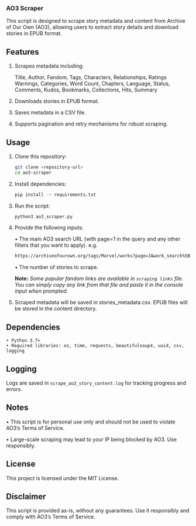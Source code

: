 ### AO3 Scraper

This script is designed to scrape story metadata and content from Archive of Our Own (AO3), allowing users to extract story details and download stories in EPUB format.

## Features

1. Scrapes metadata including:

	Title, Author, Fandom, Tags,
	Characters, Relationships, Ratings
	Warnings, Categories, Word Count,
	Chapters, Language, Status,
	Comments, Kudos, Bookmarks, Collections, Hits,
	Summary
2. Downloads stories in EPUB format.
3. Saves metadata in a CSV file.
4. Supports pagination and retry mechanisms for robust scraping.

## Usage

 1. Clone this repository:

	```bash
 	git clone <repository-url>
	cd ao3-scraper
	```

 2. Install dependencies:
 
 	```bash
  	pip install -r requirements.txt
	```

 3. Run the script:

   	```bash
  	python3 ao3_scraper.py
	```
    
 4. Provide the following inputs:

	• The main AO3 search URL (with page=1 in the query and any other filters that you want to apply). e.g. 

	```bash
	https://archiveofourown.org/tags/Marvel/works?page=1&work_search%5Bcomplete%5D=T&work_search%5Blanguage_id%5D=en&work_search%5Bsort_column%5D=hits
 	```
	
	• The number of stories to scrape.

    **Note:** _Some popular fandom links are available in ```scraping links``` file. You can simply copy any link from that file and paste it in the console input when prompted._
 6. Scraped metadata will be saved in stories_metadata.csv. EPUB files will be stored in the content directory.

## Dependencies

	• Python 3.7+
	• Required libraries: os, time, requests, beautifulsoup4, uuid, csv, logging


## Logging

Logs are saved in ```scrape_ao3_story_content.log``` for tracking progress and errors.

## Notes

• This script is for personal use only and should not be used to violate AO3’s Terms of Service.

• Large-scale scraping may lead to your IP being blocked by AO3. Use responsibly.
 

## License

This project is licensed under the MIT License.

## Disclaimer

This script is provided as-is, without any guarantees. Use it responsibly and comply with AO3’s Terms of Service.
